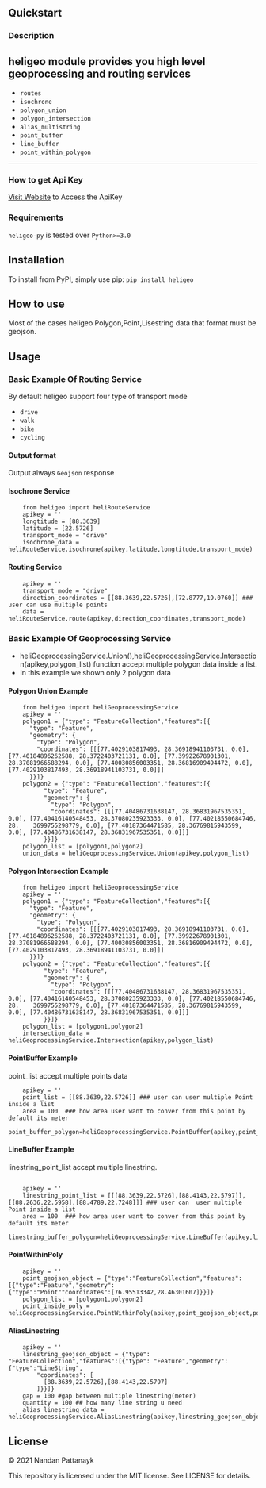 
## Quickstart

### Description
heligeo module provides you high level geoprocessing and routing services 
---

* `routes`
* `isochrone`
* `polygon_union`
* `polygon_intersection`
* `alias_multistring`
* `point_buffer`
* `line_buffer`
* `point_within_polygon`

***

### How to get Api Key
[Visit Website](https://heliware.co.in/) to Access the ApiKey

### Requirements
`heligeo-py` is tested over `Python>=3.0`

## Installation
To install from PyPI, simply use pip:
```pip install heligeo```

## How to use
Most of the cases heligeo Polygon,Point,Lisestring data that format must be geojson.

## Usage

### Basic Example Of Routing Service 
By default heligeo support four type of transport mode 
* `drive`
* `walk`
* `bike`
* `cycling`

#### Output format 
Output always `Geojson` response
#### Isochrone Service
``` 
    from heligeo import heliRouteService
    apikey = ''
    longtitude = [88.3639]
    latitude = [22.5726]
    transport_mode = "drive" 
    isochrone_data = heliRouteService.isochrone(apikey,latitude,longtitude,transport_mode)
```
#### Routing Service
```
    apikey = ''
    transport_mode = "drive" 
    direction_coordinates = [[88.3639,22.5726],[72.8777,19.0760]] ### user can use multiple points
    data = heliRouteService.route(apikey,direction_coordinates,transport_mode)

```

### Basic Example Of Geoprocessing Service 
* heliGeoprocessingService.Union(),heliGeoprocessingService.Intersection(apikey,polygon_list) function  accept multiple polygon data inside a list.
* In this example we shown only 2 polygon data 


#### Polygon Union Example
```
    from heligeo import heliGeoprocessingService
    apikey = ''
    polygon1 = {"type": "FeatureCollection","features":[{
      "type": "Feature",
      "geometry": {
        "type": "Polygon",
        "coordinates": [[[77.4029103817493, 28.36918941103731, 0.0], [77.40184896262588, 28.3722403721131, 0.0], [77.39922678901301, 28.37081966588294, 0.0], [77.40030856003351, 28.36816909494472, 0.0], [77.4029103817493, 28.36918941103731, 0.0]]]
      }}]}
    polygon2 = {"type": "FeatureCollection","features":[{
          "type": "Feature",
          "geometry": {
            "type": "Polygon",
            "coordinates": [[[77.40486731638147, 28.36831967535351, 0.0], [77.40416140548453, 28.37080235923333, 0.0], [77.40218550684746, 28.    3699755298779, 0.0], [77.40187364471585, 28.36769815943599, 0.0], [77.40486731638147, 28.36831967535351, 0.0]]]
          }}]}
    polygon_list = [polygon1,polygon2]
    union_data = heliGeoprocessingService.Union(apikey,polygon_list)

```
#### Polygon Intersection Example 

```
    from heligeo import heliGeoprocessingService
    apikey = ''
    polygon1 = {"type": "FeatureCollection","features":[{
      "type": "Feature",
      "geometry": {
        "type": "Polygon",
        "coordinates": [[[77.4029103817493, 28.36918941103731, 0.0], [77.40184896262588, 28.3722403721131, 0.0], [77.39922678901301, 28.37081966588294, 0.0], [77.40030856003351, 28.36816909494472, 0.0], [77.4029103817493, 28.36918941103731, 0.0]]]
      }}]}
    polygon2 = {"type": "FeatureCollection","features":[{
          "type": "Feature",
          "geometry": {
            "type": "Polygon",
            "coordinates": [[[77.40486731638147, 28.36831967535351, 0.0], [77.40416140548453, 28.37080235923333, 0.0], [77.40218550684746, 28.    3699755298779, 0.0], [77.40187364471585, 28.36769815943599, 0.0], [77.40486731638147, 28.36831967535351, 0.0]]]
          }}]}
    polygon_list = [polygon1,polygon2]
    intersection_data = heliGeoprocessingService.Intersection(apikey,polygon_list)
```

#### PointBuffer Example 
point_list accept multiple points data 
```
    apikey = ''
    point_list = [[88.3639,22.5726]] ### user can user multiple Point inside a list 
    area = 100  ### how area user want to conver from this point by default its meter
    point_buffer_polygon=heliGeoprocessingService.PointBuffer(apikey,point_list,area)

```

#### LineBuffer Example 
linestring_point_list accept multiple linestring.
```   

    apikey = ''
    linestring_point_list = [[[88.3639,22.5726],[88.4143,22.5797]],[[88.2636,22.5958],[88.4789,22.7248]]] ### user can  user multiple Point inside a list 
    area = 100  ### how area user want to conver from this point by default its meter
    linestring_buffer_polygon=heliGeoprocessingService.LineBuffer(apikey,linestring_point_list,area)
```
#### PointWithinPoly
```
    apikey = ''
    point_geojson_object = {"type":"FeatureCollection","features":[{"type":"Feature","geometry":                  {"type":"Point""coordinates":[76.95513342,28.46301607]}}]}
    polygon_list = [polygon1,polygon2]
    point_inside_poly = heliGeoprocessingService.PointWithinPoly(apikey,point_geojson_object,polygon_list)

```
#### AliasLinestring
```
    apikey = ''
    linestring_geojson_object = {"type": "FeatureCollection","features":[{"type": "Feature","geometry":{"type":"LineString",
        "coordinates": [
          [88.3639,22.5726],[88.4143,22.5797]
        ]}}]}
    gap = 100 #gap between multiple linestring(meter)
    quantity = 100 ## how many line string u need 
    alias_linestring_data = heliGeoprocessingService.AliasLinestring(apikey,linestring_geojson_object,gap,quantity)

```




## License
© 2021 Nandan Pattanayk

This repository is licensed under the MIT license. See LICENSE for details.